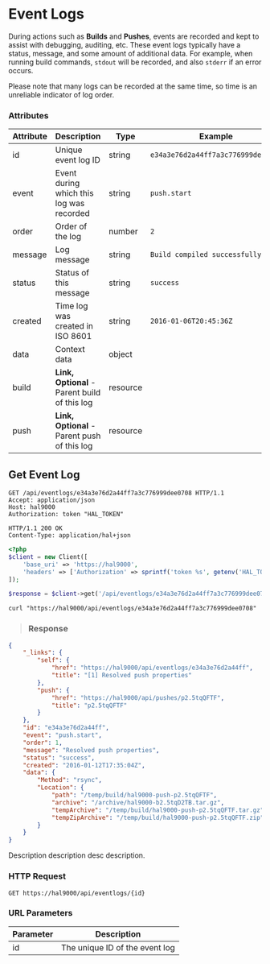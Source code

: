 # Event Logs

During actions such as **Builds** and **Pushes**, events are recorded and kept to assist with debugging, auditing, etc.
These event logs typically have a status, message, and some amount of additional data. For example, when running
build commands, `stdout` will be recorded, and also `stderr` if an error occurs.

Please note that many logs can be recorded at the same time, so time is an unreliable indicator of log order.

### Attributes

Attribute       | Description                                         | Type     | Example
--------------- | --------------------------------------------------- | -------- | -------------
id              | Unique event log ID                                 | string   | `e34a3e76d2a44ff7a3c776999dee0708`
event           | Event during which this log was recorded            | string   | `push.start`
order           | Order of the log                                    | number   | `2`
message         | Log message                                         | string   | `Build compiled successfully`
status          | Status of this message                              | string   | `success`
created         | Time log was created in ISO 8601                    | string   | `2016-01-06T20:45:36Z`
data            | Context data                                        | object   |
build           | **Link, Optional** - Parent build of this log       | resource |
push            | **Link, Optional** - Parent push of this log        | resource |

## Get Event Log

```http
GET /api/eventlogs/e34a3e76d2a44ff7a3c776999dee0708 HTTP/1.1
Accept: application/json
Host: hal9000
Authorization: token "HAL_TOKEN"
```

``` http
HTTP/1.1 200 OK
Content-Type: application/hal+json
```

```php
<?php
$client = new Client([
    'base_uri' => 'https://hal9000',
    'headers' => ['Authorization' => sprintf('token %s', getenv('HAL_TOKEN'))]
]);

$response = $client->get('/api/eventlogs/e34a3e76d2a44ff7a3c776999dee0708');
```

```shell
curl "https://hal9000/api/eventlogs/e34a3e76d2a44ff7a3c776999dee0708"
```

> ### Response

```json
{
    "_links": {
        "self": {
            "href": "https://hal9000/api/eventlogs/e34a3e76d2a44ff",
            "title": "[1] Resolved push properties"
        },
        "push": {
            "href": "https://hal9000/api/pushes/p2.5tqQFTF",
            "title": "p2.5tqQFTF"
        }
    },
    "id": "e34a3e76d2a44ff",
    "event": "push.start",
    "order": 1,
    "message": "Resolved push properties",
    "status": "success",
    "created": "2016-01-12T17:35:04Z",
    "data": {
        "Method": "rsync",
        "Location": {
            "path": "/temp/build/hal9000-push-p2.5tqQFTF",
            "archive": "/archive/hal9000-b2.5tqD2TB.tar.gz",
            "tempArchive": "/temp/build/hal9000-push-p2.5tqQFTF.tar.gz",
            "tempZipArchive": "/temp/build/hal9000-push-p2.5tqQFTF.zip"
        }
    }
}
```

Description description desc description.

### HTTP Request

`GET https://hal9000/api/eventlogs/{id}`

### URL Parameters

Parameter | Description
--------- | -----------
id        | The unique ID of the event log
